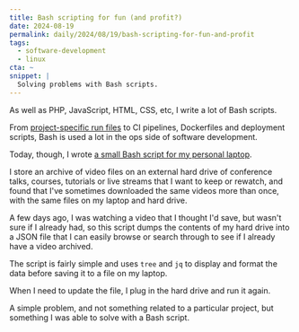 ```yaml
---
title: Bash scripting for fun (and profit?)
date: 2024-08-19
permalink: daily/2024/08/19/bash-scripting-for-fun-and-profit
tags:
  - software-development
  - linux
cta: ~
snippet: |
  Solving problems with Bash scripts.
---
```


As well as PHP, JavaScript, HTML, CSS, etc, I write a lot of Bash scripts.

From [project-specific run files][0] to CI pipelines, Dockerfiles and deployment scripts, Bash is used a lot in the ops side of software development.

Today, though, I wrote [a small Bash script for my personal laptop][1].

I store an archive of video files on an external hard drive of conference talks, courses, tutorials or live streams that I want to keep or rewatch, and found that I've sometimes downloaded the same videos more than once, with the same files on my laptop and hard drive.

A few days ago, I was watching a video that I thought I'd save, but wasn't sure if I already had, so this script dumps the contents of my hard drive into a JSON file that I can easily browse or search through to see if I already have a video archived.

The script is fairly simple and uses `tree` and `jq` to display and format the data before saving it to a file on my laptop.

When I need to update the file, I plug in the hard drive and run it again.

A simple problem, and not something related to a particular project, but something I was able to solve with a Bash script.

[0]: {{site.url}}/daily/2022/08/15/using-run-file-simplify-project-tasks
[1]: https://github.com/opdavies/dotfiles.nix/blob/a1ef2d1402c9c607e7a3e4427ce125d0cabeddcd/lib/shared/scripts/export-video-list.nix#L12-L31
